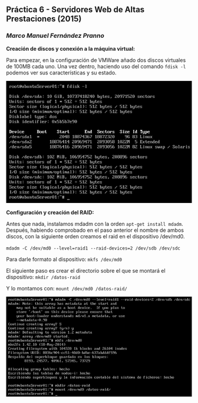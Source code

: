 ## Práctica 6 - Servidores Web de Altas Prestaciones (2015)
### *Marco Manuel Fernández Pranno*

**Creación de discos y conexión a la máquina virtual:**

Para empezar, en la configuración de VMWare añado dos discos virtuales de 100MB cada uno. Una vez dentro, haciendo uso del comando `fdisk -l` podemos ver sus características y su estado.

![alt text][fdisk]

**Configuración y creación del RAID:**

Antes que nada, instalamos mdadm con la orden `apt-get install mdadm`. Después, habiendo comprobado en el paso anterior
el nombre de ambos discos, con la siguiente orden creamos el raid en el dispositivo /dev/md0.

`mdadm -C /dev/md0 --level=raid1 --raid-devices=2 /dev/sdb /dev/sdc`

Para darle formato al dispositivo: `mkfs /dev/md0`

El siguiente paso es crear el directorio sobre el que se montará el dispositivo: `mkdir /datos-raid`

Y lo montamos con: `mount /dev/md0 /datos-raid/`

![alt text][creacion-raid]





[fdisk]: https://github.com/MarFerPra/SWAP15/blob/master/P6/imagenes/fdisk.png?raw=true
[creacion-raid]: https://github.com/MarFerPra/SWAP15/blob/master/P6/imagenes/creacion-raid.png?raw=true
[detalles-raid]: https://github.com/MarFerPra/SWAP15/blob/master/P6/imagenes/detalles-raid.png?raw=true
[generacion-fallo]: https://github.com/MarFerPra/SWAP15/blob/master/P6/imagenes/generacion-fallo.png?raw=true
[aniadir-disco]: https://github.com/MarFerPra/SWAP15/blob/master/P6/imagenes/aniadir-disco.png?raw=true
[disco-aniadido]: https://github.com/MarFerPra/SWAP15/blob/master/P6/imagenes/disco-aniadido.png?raw=true
